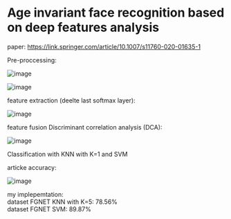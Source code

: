 ﻿# Age invariant face recognition based on deep features analysis
paper: https://link.springer.com/article/10.1007/s11760-020-01635-1

Pre-proccessing:

![image](https://user-images.githubusercontent.com/54143711/135315895-e9eea182-4c0f-4063-a877-cb16eed3f03a.png)

![image](https://user-images.githubusercontent.com/54143711/135315985-781b475a-55e3-4c10-ac95-d40e6d82121e.png)

feature extraction (deelte last softmax layer):

![image](https://user-images.githubusercontent.com/54143711/135316151-6f2320f5-1c19-443b-be1b-f9d89adc031f.png)

feature fusion Discriminant correlation analysis (DCA):

![image](https://user-images.githubusercontent.com/54143711/135316289-98de7aff-78d5-4638-9860-9a5ea334f23a.png)

Classification with KNN with K=1 and SVM

articke accuracy:

![image](https://user-images.githubusercontent.com/54143711/137171356-b7f1fd4d-1c6b-44e5-82aa-b45bce3971ed.png)

my implepemtation: <br>
dataset FGNET KNN with K=5: 78.56% <br>
dataset FGNET SVM: 89.87% <br>

